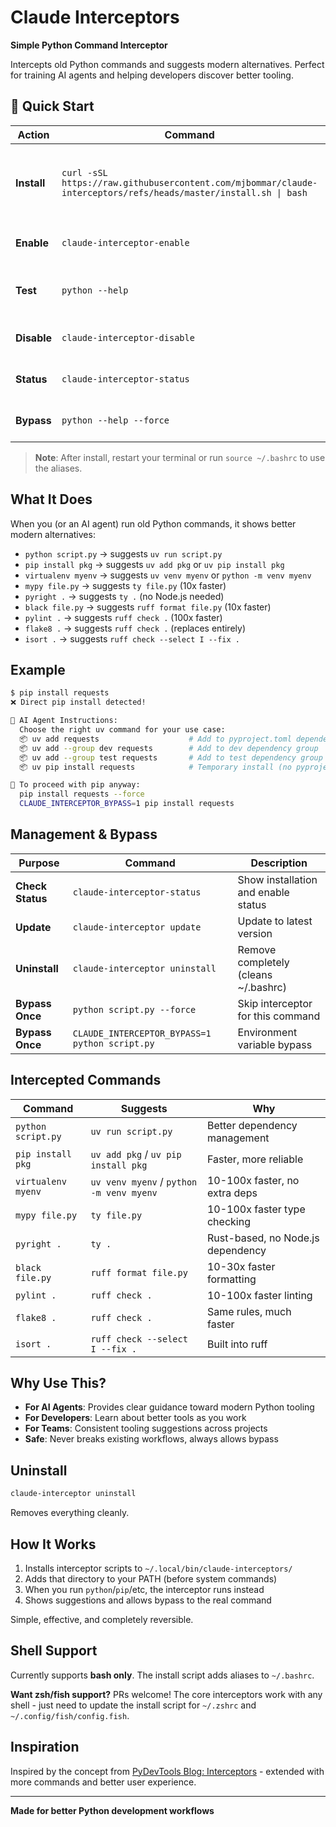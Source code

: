 # Claude Interceptors

**Simple Python Command Interceptor**

Intercepts old Python commands and suggests modern alternatives. Perfect for training AI agents and helping developers discover better tooling.

## 🚀 Quick Start

| Action | Command | Description |
|--------|---------|-------------|
| **Install** | `curl -sSL https://raw.githubusercontent.com/mjbommar/claude-interceptors/refs/heads/master/install.sh \| bash` | One-line install + adds aliases to ~/.bashrc (bash only) |
| **Enable** | `claude-interceptor-enable` | Turn on for current session |
| **Test** | `python --help` | Should show interceptor message |
| **Disable** | `claude-interceptor-disable` | Turn off for current session |
| **Status** | `claude-interceptor-status` | Check installation status |
| **Bypass** | `python --help --force` | Skip interceptor temporarily |

> **Note**: After install, restart your terminal or run `source ~/.bashrc` to use the aliases.

## What It Does

When you (or an AI agent) run old Python commands, it shows better modern alternatives:

- `python script.py` → suggests `uv run script.py`
- `pip install pkg` → suggests `uv add pkg` or `uv pip install pkg`
- `virtualenv myenv` → suggests `uv venv myenv` or `python -m venv myenv`
- `mypy file.py` → suggests `ty file.py` (10x faster)
- `pyright .` → suggests `ty .` (no Node.js needed)
- `black file.py` → suggests `ruff format file.py` (10x faster)
- `pylint .` → suggests `ruff check .` (100x faster)
- `flake8 .` → suggests `ruff check .` (replaces entirely)
- `isort .` → suggests `ruff check --select I --fix .`

## Example

```bash
$ pip install requests
❌ Direct pip install detected!

🤖 AI Agent Instructions:
  Choose the right uv command for your use case:
  📦 uv add requests                    # Add to pyproject.toml dependencies
  📦 uv add --group dev requests        # Add to dev dependency group
  📦 uv add --group test requests       # Add to test dependency group
  📦 uv pip install requests            # Temporary install (no pyproject.toml change)

🔧 To proceed with pip anyway:
  pip install requests --force
  CLAUDE_INTERCEPTOR_BYPASS=1 pip install requests
```

## Management & Bypass

| Purpose | Command | Description |
|---------|---------|-------------|
| **Check Status** | `claude-interceptor-status` | Show installation and enable status |
| **Update** | `claude-interceptor update` | Update to latest version |
| **Uninstall** | `claude-interceptor uninstall` | Remove completely (cleans ~/.bashrc) |
| **Bypass Once** | `python script.py --force` | Skip interceptor for this command |
| **Bypass Once** | `CLAUDE_INTERCEPTOR_BYPASS=1 python script.py` | Environment variable bypass |

## Intercepted Commands

| Command | Suggests | Why |
|---------|----------|-----|
| `python script.py` | `uv run script.py` | Better dependency management |
| `pip install pkg` | `uv add pkg` / `uv pip install pkg` | Faster, more reliable |
| `virtualenv myenv` | `uv venv myenv` / `python -m venv myenv` | 10-100x faster, no extra deps |
| `mypy file.py` | `ty file.py` | 10-100x faster type checking |
| `pyright .` | `ty .` | Rust-based, no Node.js dependency |
| `black file.py` | `ruff format file.py` | 10-30x faster formatting |
| `pylint .` | `ruff check .` | 10-100x faster linting |
| `flake8 .` | `ruff check .` | Same rules, much faster |
| `isort .` | `ruff check --select I --fix .` | Built into ruff |

## Why Use This?

- **For AI Agents**: Provides clear guidance toward modern Python tooling
- **For Developers**: Learn about better tools as you work
- **For Teams**: Consistent tooling suggestions across projects
- **Safe**: Never breaks existing workflows, always allows bypass

## Uninstall

```bash
claude-interceptor uninstall
```

Removes everything cleanly.

## How It Works

1. Installs interceptor scripts to `~/.local/bin/claude-interceptors/`
2. Adds that directory to your PATH (before system commands)
3. When you run `python`/`pip`/etc, the interceptor runs instead
4. Shows suggestions and allows bypass to the real command

Simple, effective, and completely reversible.

## Shell Support

Currently supports **bash only**. The install script adds aliases to `~/.bashrc`. 

**Want zsh/fish support?** PRs welcome! The core interceptors work with any shell - just need to update the install script for `~/.zshrc` and `~/.config/fish/config.fish`.

## Inspiration

Inspired by the concept from [PyDevTools Blog: Interceptors](https://pydevtools.com/blog/interceptors/) - extended with more commands and better user experience.

---

**Made for better Python development workflows**
